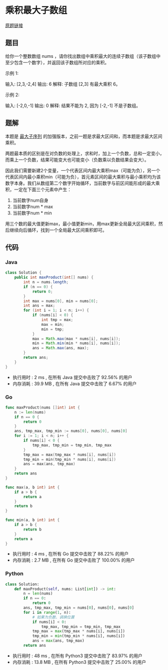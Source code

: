# 乘积最大子数组

[原题链接](https://leetcode-cn.com/problems/maximum-product-subarray/)

## 题目

给你一个整数数组 nums ，请你找出数组中乘积最大的连续子数组（该子数组中至少包含一个数字），并返回该子数组所对应的乘积。

示例 1:

输入: [2,3,-2,4]
输出: 6
解释: 子数组 [2,3] 有最大乘积 6。

示例 2:

输入: [-2,0,-1]
输出: 0
解释: 结果不能为 2, 因为 [-2,-1] 不是子数组。

## 题解

本题是 [最大子序列](https://leetcode-cn.com/problems/maximum-subarray) 的加强版本，之前一题是求最大区间和，而本题是求最大区间乘积。

两题最本质的区别是在对负数的处理上，求和时，加上一个负数，总和一定变小，而乘上一个负数，结果可能变大也可能变小（负数乘以负数结果会变大）。

因此我们需要新建2个变量，一个代表区间内最大乘积max（可能为负），另一个代表区间内最小乘积min（可能为负），首元素区间的最大乘积与最小乘积均为该数字本身。我们从数组第二个数字开始循环，当前数字与前区间能形成的最大乘积，一定在下面三个元素中产生：

1. 当前数字num自身
2. 当前数字num * max
3. 当前数字num * min

用三个数的最大值更新max，最小值更新min，用max更新全局最大区间乘积，然后继续向后循环，找到一个全局最大区间乘积即可。

## 代码

### Java

```java
class Solution {
    public int maxProduct(int[] nums) {
        int n = nums.length;
        if (n == 0) {
        	return 0;
        }
        int max = nums[0], min = nums[0];
        int ans = max;
        for (int i = 1; i < n; i++) {
        	if (nums[i] < 0) {
        		int tmp = max;
        		max = min;
        		min = tmp;
        	}
        	max = Math.max(max * nums[i], nums[i]);
        	min = Math.min(min * nums[i], nums[i]);
        	ans = Math.max(ans, max);
        }
        return ans;
    }
}
```

- 执行用时 : 2 ms , 在所有 Java 提交中击败了 92.56% 的用户 
- 内存消耗 : 39.9 MB , 在所有 Java 提交中击败了 6.67% 的用户

### Go

```go
func maxProduct(nums []int) int {
	n := len(nums)
	if n == 0 {
		return 0
	}
    ans, tmp_max, tmp_min := nums[0], nums[0], nums[0]
	for i := 1; i < n; i++ {
		if nums[i] < 0 {
			tmp_max, tmp_min = tmp_min, tmp_max
		}
		tmp_max = max(tmp_max * nums[i], nums[i])
		tmp_min = min(tmp_min * nums[i], nums[i])
		ans = max(ans, tmp_max)
	}
	return ans
}

func max(a, b int) int {
	if a > b {
		return a
	}
	return b
}

func min(a, b int) int {
	if a > b {
		return b
	}
	return a
}
```

- 执行用时 : 4 ms , 在所有 Go 提交中击败了 88.22% 的用户 
- 内存消耗 : 2.7 MB , 在所有 Go 提交中击败了 100.00% 的用户

### Python

```python
class Solution:
    def maxProduct(self, nums: List[int]) -> int:
        n = len(nums)
        if n == 0:
            return 0
        ans, tmp_max, tmp_min = nums[0], nums[0], nums[0]
        for i in range(1, n):
            # 如果为负数、调换位置
            if nums[i] < 0:
                tmp_max, tmp_min = tmp_min, tmp_max
            tmp_max = max(tmp_max * nums[i], nums[i])
            tmp_min = min(tmp_min * nums[i], nums[i])
            ans = max(ans, tmp_max)
        return ans
```

- 执行用时 : 48 ms , 在所有 Python3 提交中击败了 83.97% 的用户 
- 内存消耗 : 13.8 MB , 在所有 Python3 提交中击败了 25.00% 的用户

